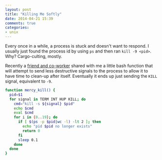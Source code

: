 ```yaml
---
layout: post
title: "Killing Me Softly"
date: 2014-04-21 15:39
comments: true
categories: 
- unix
---
```


Every once in a while, a process is stuck and doesn't want to respond. I usually just found the process id by using `ps` and then ran `kill -9 <pid>`. Why? Cargo-culting, mostly.

Recently a [friend and co-worker][1] shared with me a little bash function that will attempt to send less destructive signals to the process to allow it to have time to clean-up after itself. Eventually it ends up just sending the `KILL` signal, equivalent to `-9`. 

``` bash
function mercy_kill() {
  pid=$1
  for signal in TERM INT HUP KILL; do
    cmd="kill -s ${signal} $pid"
    echo $cmd
    eval $cmd
    for i in {0..19}; do
      if [ $(ps -p $pid|wc -l) -lt 2 ]; then
        echo "pid $pid no longer exists"
        return 0
      fi
      sleep 0.1
    done
  done
}
```

[1]: https://github.com/fallwith
